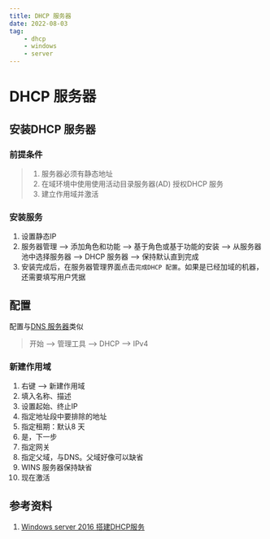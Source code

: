 ```yaml
---
title: DHCP 服务器  
date: 2022-08-03   
tag:   
    - dhcp  
    - windows  
    - server  
---
```

# DHCP 服务器  
## 安装DHCP 服务器  
### 前提条件  
> 1. 服务器必须有静态地址  
> 2. 在域环境中使用使用活动目录服务器(AD) 授权DHCP 服务  
> 3. 建立作用域并激活  
<!-- more -->
### 安装服务  
1. 设置静态IP  
2. 服务器管理 --> 添加角色和功能 --> 基于角色或基于功能的安装 --> 从服务器池中选择服务器 --> DHCP 服务器 --> 保持默认直到完成  
3. 安装完成后，在服务器管理界面点击`完成DHCP 配置`。如果是已经加域的机器，还需要填写用户凭据

## 配置
配置与[DNS 服务器](./01_dns.md)类似  
> 开始 --> 管理工具 --> DHCP --> IPv4 

### 新建作用域  
1. 右键 --> 新建作用域  
2. 填入名称、描述  
3. 设置起始、终止IP  
4. 指定地址段中要排除的地址  
5. 指定租期：默认8 天  
6. 是，下一步  
7. 指定网关  
8. 指定父域，与DNS。父域好像可以缺省  
9. WINS 服务器保持缺省  
10. 现在激活  





## 参考资料  
1. [Windows server 2016 搭建DHCP服务](https://blog.51cto.com/14157628/2348796)